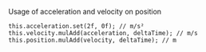 Usage of acceleration and velocity on position
```
this.acceleration.set(2f, 0f); // m/s²
this.velocity.mulAdd(acceleration, deltaTime); // m/s
this.position.mulAdd(velocity, deltaTime); // m
```